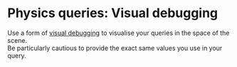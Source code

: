 # Physics queries: Visual debugging

Use a form of [visual debugging](../Debugging/Visual%20Debugging.md) to visualise your queries in the space of the scene.  
Be particularly cautious to provide the exact same values you use in your query.

